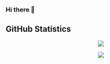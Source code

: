 ### Hi there 👋

<!--
**romir077/romir077** is a ✨ _special_ ✨ repository because its `README.md` (this file) appears on your GitHub profile.

Here are some ideas to get you started:

- 🔭 I’m currently working on ...
- 🌱 I’m currently learning ...
- 👯 I’m looking to collaborate on ...
- 🤔 I’m looking for help with ...
- 💬 Ask me about ...
- 📫 How to reach me: ...
- 😄 Pronouns: ...
- ⚡ Fun fact: ...
-->


## GitHub Statistics

<p align="center">
 <a href="https://github-readme-stats.vercel.app/api?username=romir077show_icons=true&count_private=true&theme=onedark">
  <img align="center" src="https://github-readme-stats.vercel.app/api?username=romir077&show_icons=true&count_private=true&theme=onedark" />
</a>
</p>

<p align="center">
<a href="https://github-readme-stats.vercel.app/api/top-langs/?username=romir077&theme=onedark">
  <img align="center" src="https://github-readme-stats.vercel.app/api/top-langs/?username=romir077&theme=onedark&exclude_repo=Competitive-Programming&hide=html,css" />
</a>
</p>
